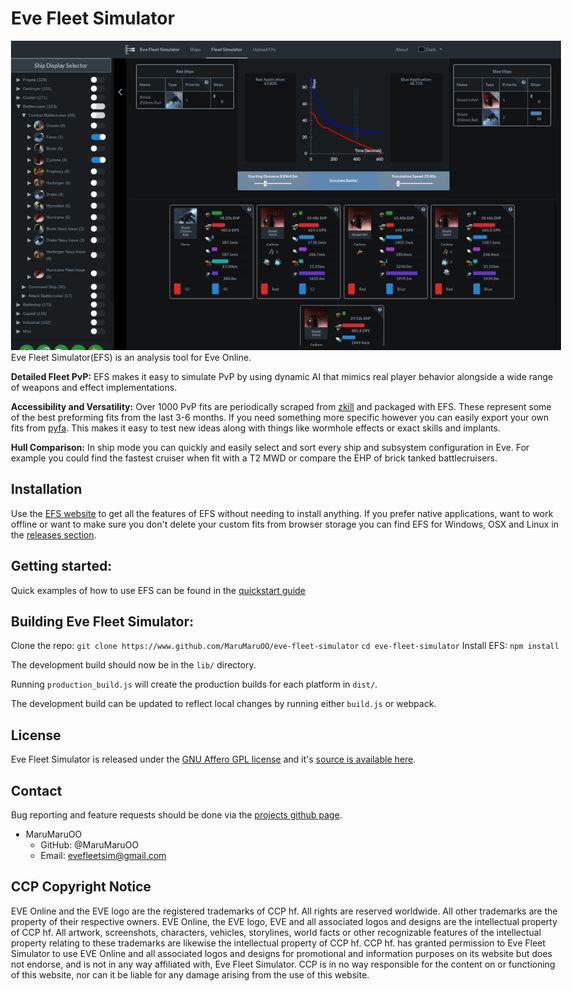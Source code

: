 # Eve Fleet Simulator
[![EFS](resources/BasicExample.gif)](https://www.github.com/MaruMaruOO/eve-fleet-simulator/blob/master/resources/BasicExample.gif)
Eve Fleet Simulator(EFS) is an analysis tool for Eve Online.

**Detailed Fleet PvP:** EFS makes it easy to simulate PvP by using dynamic AI that mimics real player behavior alongside a wide range of weapons and effect implementations.

**Accessibility and Versatility:** Over 1000 PvP fits are periodically scraped from [zkill](https://www.zkillboard.com) and packaged with EFS. These represent some of the best preforming fits from the last 3-6 months. If you need something more specific however you can easily export your own fits from [pyfa](https://www.github.com/pyfa-org/Pyfa). This makes it easy to test new ideas along with things like wormhole effects or exact skills and implants.

**Hull Comparison:** In ship mode you can quickly and easily select and sort every ship and subsystem configuration in Eve. For example you could find the fastest cruiser when fit with a T2 MWD or compare the EHP of brick tanked battlecruisers.

## Installation

Use the [EFS website](https://www.evefleetsimulator.com) to get all the features of EFS without needing to install anything.
If you prefer native applications, want to work offline or want to make sure you don't delete your custom fits from browser storage you can find EFS for Windows, OSX and Linux in the [releases section](https://www.github.com/MaruMaruOO/eve-fleet-simulator/releases).

## Getting started:
Quick examples of how to use EFS can be found in the [quickstart guide](https://www.github.com/MaruMaruOO/eve-fleet-simulator/blob/master/resources/QUICKSTART.md)

## Building Eve Fleet Simulator:

Clone the repo: `git clone https://www.github.com/MaruMaruOO/eve-fleet-simulator`
`cd eve-fleet-simulator`
Install EFS: `npm install`

The development build should now be in the `lib/` directory.

Running `production_build.js` will create the production builds for each platform in `dist/`.

The development build can be updated to reflect local changes by running either `build.js` or webpack.

## License
Eve Fleet Simulator is released under the [GNU Affero GPL license](https://www.github.com/MaruMaruOO/eve-fleet-simulator/blob/master/LICENSE) and it's [source is available here](https://www.github.com/MaruMaruOO/eve-fleet-simulator).

## Contact
Bug reporting and feature requests should be done via the [projects github page](https://www.github.com/MaruMaruOO/eve-fleet-simulator).
* MaruMaruOO
    * GitHub: @MaruMaruOO
    * Email: evefleetsim@gmail.com

## CCP Copyright Notice
EVE Online and the EVE logo are the registered trademarks of CCP hf.
All rights are reserved worldwide. All other trademarks are the property of their
respective owners. EVE Online, the EVE logo, EVE and all associated logos and
designs are the intellectual property of CCP hf. All artwork, screenshots,
characters, vehicles, storylines, world facts or other recognizable features
of the intellectual property relating to these trademarks are likewise the
intellectual property of CCP hf. CCP hf. has granted permission to Eve Fleet Simulator
to use EVE Online and all associated logos and designs for promotional and
information purposes on its website but does not endorse, and is not in any
way affiliated with, Eve Fleet Simulator.
CCP is in no way responsible for the content on or functioning of this
website, nor can it be liable for any damage arising from the use of this website.

<style type='text/css'>
body {
max-width: 1040px;
padding-right: 40px;
padding-left: 40px;
padding-bottom: 40px;
margin-right: auto;
margin-left: auto;
box-sizing: border-box;
}
img {
max-width: 100%;
}
</style>
